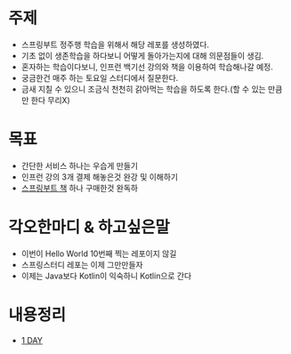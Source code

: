 # 주제
- 스프링부트 정주행 학습을 위해서 해당 레포를 생성하였다.
- 기초 없이 생존학습을 하다보니 어떻게 돌아가는지에 대해 의문점들이 생김.
- 혼자하는 학습이다보니, 인프런 백기선 강의와 책을 이용하여 학습해나갈 예정.
- 궁금한건 매주 하는 토요일 스터디에서 질문한다.
- 금새 지칠 수 있으니 조금식 천천히 갉아먹는 학습을 하도록 한다.(할 수 있는 만큼만 한다 무리X)

# 목표
- 간단한 서비스 하나는 우습게 만들기
- 인프런 강의 3개 결제 해놓은것 완강 및 이해하기
- [스프링부트 책](https://book.naver.com/bookdnb/book_detail.nhn?bid=14031681) 하나 구매한것 완독하

# 각오한마디 & 하고싶은말
- 이번이 Hello World 10번째 찍는 레포이지 않길
- 스프링스터디 레포는 이제 그만만들자
- 이제는 Java보다 Kotlin이 익숙하니 Kotlin으로 간다

# 내용정리
- [1 DAY](./study/day-1.md)
